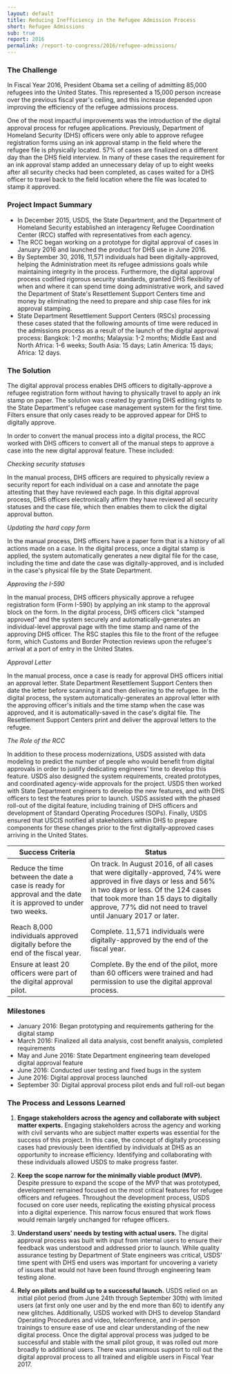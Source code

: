 ```yaml
---
layout: default
title: Reducing Inefficiency in the Refugee Admission Process
short: Refugee Admissions
sub: true
report: 2016
permalink: /report-to-congress/2016/refugee-admissions/
---
```

### The Challenge

In Fiscal Year 2016, President Obama set a ceiling of admitting 85,000 refugees into the United States. This represented a 15,000 person increase over the previous fiscal year's ceiling, and this increase depended upon improving the efficiency of the refugee admissions process.

One of the most impactful improvements was the introduction of the digital approval process for refugee applications. Previously, Department of Homeland Security (DHS) officers were only able to approve refugee registration forms using an ink approval stamp in the field where the refugee file is physically located. 57% of cases are finalized on a different day than the DHS field interview. In many of these cases the requirement for an ink approval stamp added an unnecessary delay of up to eight weeks after all security checks had been completed, as cases waited for a DHS officer to travel back to the field location where the file was located to stamp it approved.

### Project Impact Summary

- In December 2015, USDS, the State Department, and the Department of Homeland Security established an interagency Refugee Coordination Center (RCC) staffed with representatives from each agency.
- The RCC began working on a prototype for digital approval of cases in January 2016 and launched the product for DHS use in June 2016.
- By September 30, 2016, 11,571 individuals had been digitally-approved, helping the Administration meet its refugee admissions goals while maintaining integrity in the process. Furthermore, the digital approval process codified rigorous security standards, granted DHS flexibility of when and where it can spend time doing administrative work, and saved the Department of State's Resettlement Support Centers time and money by eliminating the need to prepare and ship case files for ink approval stamping.
- State Department Resettlement Support Centers (RSCs) processing these cases stated that the following amounts of time were reduced in the admissions process as a result of the launch of the digital approval process: Bangkok: 1-2 months; Malaysia: 1-2 months; Middle East and North Africa: 1-6 weeks; South Asia: 15 days; Latin America: 15 days; Africa: 12 days.

### The Solution

The digital approval process enables DHS officers to digitally-approve a refugee registration form without having to physically travel to apply an ink stamp on paper. The solution was created by granting DHS editing rights to the State Department's refugee case management system for the first time.  Filters ensure that only cases ready to be approved appear for DHS to digitally approve.

In order to convert the manual process into a digital process, the RCC worked with DHS officers to convert all of the manual steps to approve a case into the new digital approval feature. These included:

_Checking security statuses_

In the manual process, DHS officers are required to physically review a security report for each individual on a case and annotate the page attesting that they have reviewed each page. In this digital approval process, DHS officers electronically affirm they have reviewed all security statuses and the case file, which then enables them to click the digital approval button.

_Updating the hard copy form_

In the manual process, DHS officers have a paper form that is a history of all actions made on a case. In the digital process, once a digital stamp is applied, the system automatically generates a new digital file for the case, including the time and date the case was digitally-approved, and is included in the case's physical file by the State Department.

_Approving the I-590_

In the manual process, DHS officers physically approve a refugee registration form (Form I-590) by applying an ink stamp to the approval block on the form. In the digital process, DHS officers click "stamped approved" and the system securely and automatically-generates an individual-level approval page with the time stamp and name of the approving DHS officer.  The RSC staples this file to the front of the refugee form, which Customs and Border Protection reviews upon the refugee's arrival at a port of entry in the United States.

_Approval Letter_

In the manual process, once a case is ready for approval DHS officers initial an approval letter.  State Department Resettlement Support Centers then date the letter before scanning it and then delivering to the refugee. In the digital process, the system automatically-generates an approval letter with the approving officer's initials and the time stamp when the case was approved, and it is automatically-saved in the case's digital file. The Resettlement Support Centers print and deliver the approval letters to the refugee.

_The Role of the RCC_

In addition to these process modernizations, USDS assisted with data modeling to predict the number of people who would benefit from digital approvals in order to justify dedicating engineers' time to develop this feature. USDS also designed the system requirements, created prototypes, and coordinated agency-wide approvals for the project. USDS then worked with State Department engineers to develop the new features, and with DHS officers to test the features prior to launch. USDS assisted with the phased roll-out of the digital feature, including training of DHS officers and development of Standard Operating Procedures (SOPs). Finally, USDS ensured that USCIS notified all stakeholders within DHS to prepare components for these changes prior to the first digitally-approved cases arriving in the United States.

| **Success Criteria** | **Status** |
| --- | --- |
| Reduce the time between the date a case is ready for approval and the date it is approved to under two weeks. | On track. In August 2016, of all cases that were digitally-approved, 74% were approved in five days or less and 56% in two days or less. Of the 124 cases that took more than 15 days to digitally approve, 77% did not need to travel until January 2017 or later. |
| Reach 8,000 individuals approved digitally before the end of the fiscal year. | Complete. 11,571 individuals were digitally-approved by the end of the fiscal year. |
| Ensure at least 20 officers were part of the digital approval pilot. | Complete. By the end of the pilot, more than 60 officers were trained and had permission to use the digital approval process. |

### Milestones

- January 2016: Began prototyping and requirements gathering for the digital stamp
- March 2016: Finalized all data analysis, cost benefit analysis, completed requirements
- May and June 2016: State Department engineering team developed digital approval feature
- June 2016: Conducted user testing and fixed bugs in the system
- June 2016: Digital approval process launched
- September 30: Digital approval process pilot ends and full roll-out began

### The Process and Lessons Learned

1. **Engage stakeholders across the agency and collaborate with subject matter experts.** Engaging stakeholders across the agency and working with civil servants who are subject matter experts was essential for the success of this project. In this case, the concept of digitally processing cases had previously been identified by individuals at DHS as an opportunity to increase efficiency. Identifying and collaborating with these individuals allowed USDS to make progress faster.

2. **Keep the scope narrow for the minimally viable product (MVP).** Despite pressure to expand the scope of the MVP that was prototyped, development remained focused on the most critical features for refugee officers and refugees. Throughout the development process, USDS focused on core user needs, replicating the existing physical process into a digital experience. This narrow focus ensured that work flows would remain largely unchanged for refugee officers.

3. **Understand users' needs by testing with actual users.** The digital approval process was built with input from internal users to ensure their feedback was understood and addressed prior to launch. While quality assurance testing by Department of State engineers was critical, USDS' time spent with DHS end users was important for uncovering a variety of issues that would not have been found through engineering team testing alone.

4. **Rely on pilots and build up to a successful launch.** USDS relied on an initial pilot period (from June 24th through September 30th) with limited users (at first only one user and by the end more than 60) to identify any new glitches. Additionally, USDS worked with DHS to develop Standard Operating Procedures and video, teleconference, and in-person trainings to ensure ease of use and clear understanding of the new digital process. Once the digital approval process was judged to be successful and stable with the small pilot group, it was rolled out more broadly to additional users. There was unanimous support to roll out the digital approval process to all trained and eligible users in Fiscal Year 2017.

